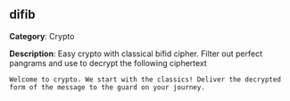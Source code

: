 ## difib

__Category__: Crypto

__Description__: Easy crypto with classical bifid cipher. Filter out perfect pangrams and use to decrypt the following ciphertext

```
Welcome to crypto. We start with the classics! Deliver the decrypted form of the message to the guard on your journey.
```
